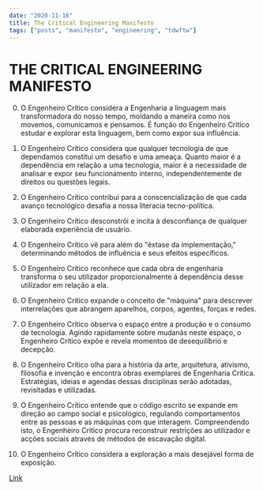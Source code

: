 ```yaml
---
date: "2020-11-16"
title: The Critical Engineering Manifesto
tags: ["posts", "manifesto", "engineering", "tdwftw"]
---
```


# THE CRITICAL ENGINEERING MANIFESTO

0. O Engenheiro Crítico considera a Engenharia a linguagem mais transformadora do nosso tempo, moldando a maneira como nos movemos, comunicamos e pensamos. É função do Engenheiro Crítico estudar e explorar esta linguagem, bem como expor sua influência.


1. O Engenheiro Crítico considera que qualquer tecnologia de que dependamos constitui um desafio e uma ameaça. Quanto maior é a dependência em relação a uma tecnologia, maior é a necessidade de analisar e expor seu funcionamento interno, independentemente de direitos ou questões legais.


2. O Engenheiro Crítico contribui para a conscencialização de que cada avanço tecnológico desafia a nossa literacia tecno-política.


3. O Engenheiro Crítico desconstrói e incita à desconfiança de qualquer elaborada experiência de usuário.


4. O Engenheiro Crítico vê para além do "êxtase da implementação," determinando métodos de influência e seus efeitos específicos.


5. O Engenheiro Crítico reconhece que cada obra de engenharia transforma o seu utilizador proporcionalmente à dependência desse utilizador em relação a ela.


6. O Engenheiro Crítico expande o conceito de "máquina" para descrever interrelações que abrangem aparelhos, corpos, agentes, forças e redes.


7. O Engenheiro Crítico observa o espaço entre a produção e o consumo de tecnologia. Agindo rapidamente sobre mudanãs neste espaço, o Engenheiro Crítico expõe e revela momentos de desequilíbrio e decepção.


8. O Engenheiro Crítico olha para a história da arte, arquitetura, ativismo, filosofia e invenção e encontra obras exemplares de Engenharia Crítica. Estratégias, ideias e agendas dessas disciplinas serão adotadas, revisitadas e utilizadas.


9. O Engenheiro Crítico entende que o código escrito se expande em direção ao campo social e psicológico, regulando comportamentos entre as pessoas e as máquinas com que interagem. Compreendendo isto, o Engenheiro Crítico procura reconstruir restrições ao utilizador e acções sociais através de métodos de escavação digital.


10. O Engenheiro Crítico considera a exploração a mais desejável forma de exposição.

[Link](criticalengineering.org)
